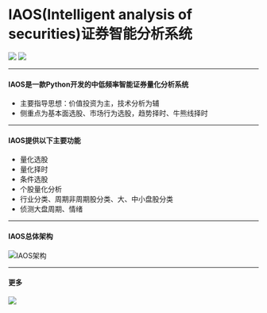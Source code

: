 # IAOS(Intelligent analysis of securities)证券智能分析系统

<p align="light">
    <img src ="https://img.shields.io/badge/platform-windows|linux|macos-yellow.svg"/>
    <img src ="https://img.shields.io/badge/python-3.7|3.8|3.9|3.10-blue.svg" />
</p>

---
#### IAOS是一款Python开发的中低频率智能证券量化分析系统
- 主要指导思想：价值投资为主，技术分析为辅
- 侧重点为基本面选股、市场行为选股，趋势择时、牛熊线择时

---
#### IAOS提供以下主要功能
- 量化选股
- 量化择时
- 条件选股
- 个股量化分析
- 行业分类、周期非周期股分类、大、中小盘股分类
- 侦测大盘周期、情绪

---
#### IAOS总体架构
![IAOS架构](https://user-images.githubusercontent.com/30285467/224883306-d09a5aaf-658d-4a06-a96a-a47308a8e06d.png)

--- 
#### 更多
<p align="light">
  <img src ="https://user-images.githubusercontent.com/30285467/226108645-556a6739-d193-4c0b-a2d5-0f4749d13044.jpg"/>
</p>
